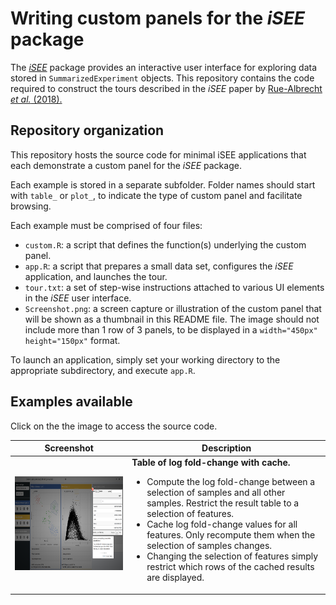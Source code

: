 
# Writing custom panels for the _iSEE_ package

The [_iSEE_](https://github.com/csoneson/iSEE) package provides an interactive user interface for exploring data stored in `SummarizedExperiment` objects.
This repository contains the code required to construct the tours described in the _iSEE_ paper by [Rue-Albrecht _et al._ (2018).](http://dx.doi.org/10.12688/f1000research.14966.1)

## Repository organization

This repository hosts the source code for minimal iSEE applications that each demonstrate a custom panel for the _iSEE_ package.

Each example is stored in a separate subfolder. Folder names should start with `table_` or `plot_`, to indicate the type of custom panel and facilitate browsing.

Each example must be comprised of four files:

- `custom.R`: a script that defines the function(s) underlying the custom panel.
- `app.R`: a script that prepares a small data set, configures the _iSEE_ application, and launches the tour.
- `tour.txt`: a set of step-wise instructions attached to various UI elements in the _iSEE_ user interface.
- `Screenshot.png`: a screen capture or illustration of the custom panel that will be shown as a thumbnail in this README file. The image should not include more than 1 row of 3 panels, to be displayed in a `width="450px" height="150px"` format.

To launch an application, simply set your working directory to the appropriate subdirectory, and execute `app.R`.

## Examples available

Click on the the image to access the source code.

Screenshot    | Description  
------------- | -------------
<a href="https://github.com/kevinrue/iSEE_custom/tree/master/table_cachedFoldChange"><img src="table_cachedFoldChange/Screenshot.png" alt="Custom cached log fold-change table" width="450px" height="150px"></a> | **Table of log fold-change with cache.**<br/><ul><li>Compute the log fold-change between a selection of samples and all other samples. Restrict the result table to a selection of features.<li>Cache log fold-change values for all features. Only recompute them when the selection of samples changes.<li>Changing the selection of features simply restrict which rows of the cached results are displayed.</ul>
